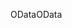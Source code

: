 <span data-ttu-id="e5a5d-101">OData</span><span class="sxs-lookup"><span data-stu-id="e5a5d-101">OData</span></span>